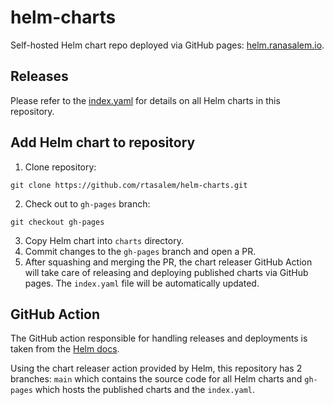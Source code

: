 # helm-charts

Self-hosted Helm chart repo deployed via GitHub pages: [helm.ranasalem.io](https://helm.ranasalem.io).

## Releases

Please refer to the [index.yaml](https://github.com/rtasalem/helm-charts/blob/gh-pages/index.yaml) for details on all Helm charts in this repository.

## Add Helm chart to repository

1. Clone repository:
```
git clone https://github.com/rtasalem/helm-charts.git
```
2. Check out to `gh-pages` branch:
```
git checkout gh-pages
```
3. Copy Helm chart into `charts` directory.
4. Commit changes to the `gh-pages` branch and open a PR.
5. After squashing and merging the PR, the chart releaser GitHub Action will take care of releasing and deploying published charts via GitHub pages. The `index.yaml` file will be automatically updated.

## GitHub Action

The GitHub action responsible for handling releases and deployments is taken from the [Helm docs](https://helm.sh/docs/howto/chart_releaser_action/#github-actions-workflow).

Using the chart releaser action provided by Helm, this repository has 2 branches: `main` which contains the source code for all Helm charts and `gh-pages` which hosts the published charts and the `index.yaml`.